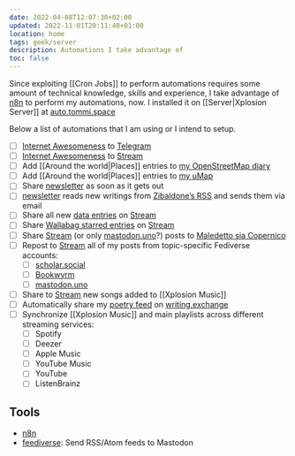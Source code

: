 ```yaml
---
date: 2022-04-08T12:07:30+02:00
updated: 2022-11-01T20:11:40+01:00
location: home
tags: geek/server
description: Automations I take advantage of
toc: false
---
```

Since exploiting [[Cron Jobs]] to perform automations requires some amount of technical knowledge, skills and experience, I take advantage of [n8n](https://n8n.io 'n8n official website') to perform my automations, now. I installed it on [[Server|Xplosion Server]] at [auto.tommi.space](https://auto.tommi.space 'Tommi’s n8n instance')

Below a list of automations that I am using or I intend to setup.

- [ ] [Internet Awesomeness](https://tommi.space/internet-awesomeness.xml 'Internet Awesomeness RSS feed') to [Telegram](https://t.me/internet_awesomeness 'Internet Awesomeness channel on Telegram')
- [ ] [Internet Awesomeness] to [Stream]
- [ ] Add [[Around the world|Places]] entries to [my OpenStreetMap diary](https://osm.org/user/xplosionmind/diary 'xplosionmind’s  OpenStreetMap diary')
- [ ] Add [[Around the world|Places]] entries to [my uMap](https://umap.openstreetmap.fr/en/map/around-the-world_593427 '“Around the World”, Tommi’s favorite places on uMap')
- [ ] Share [newsletter] as soon as it gets out
- [ ] [newsletter] reads new writings from [Zibaldone’s RSS](https://tommi.space/zibaldone.xml 'Zibaldone RSS feed') and sends them via email
- [ ] Share all new [data entries](https://codeberg.org/tommi/tommi.space/src/branch/main/data 'data folder in tommi.space repository on Codeberg') on [Stream]
- [ ] Share [Wallabag starred entries](https://inputs.tommi.space/tommi/UnqUGNFzghX3pTU/starred.xml 'starred feed from inputs.tommi.space') on [Stream]
- [ ] Share [Stream] (or only [mastodon.uno]?) posts to [Maledetto sia Copernico](https://t.me/maledettocopernico 'Maledetto sia Copernico Telegram Channel')
- [ ] Repost to [Stream] all of my posts from topic-specific Fediverse accounts:
	- [ ] [scholar.social](https://scholar.social/@tommi '@tommi on scholar.social')
	- [ ] [Bookwyrm](https://bookwyrm.social/user/tommi 'Tommi on bookwyrm.social')
	- [ ] [mastodon.uno]
- [ ] Share to [Stream] new songs added to [[Xplosion Music]]
- [ ] Automatically share my [poetry feed](https://tommi.space/poetry.xml 'Poetry feed from tommi.space') on [writing.exchange]
- [ ] Synchronize [[Xplosion Music]] and main playlists across different streaming services:
	- [ ] Spotify
	- [ ] Deezer
	- [ ] Apple Music
	- [ ] YouTube Music
	- [ ] YouTube
	- [ ] ListenBrainz

## Tools

- [n8n](https://auto.tommi.space)
- [feediverse](https://github.com/edsu/feediverse): Send RSS/Atom feeds to Mastodon

[Stream]: https://stream.tommi.space 'Tommi’s Stream of consciousness'
[Internet Awesomeness]: https://tommi.space/internet-awesomeness.xml 'Internet Awesomeness RSS feed'
[mastodon.uno]: https://mastodon.uno/@tommi '@tommi on mastodon.uno'
[newsletter]: https://newsletter.tommi.space '“Parole Sconnesse”, Tommi’s newsletter'
[writing.exchange]: https://writing.exchange/@tommi 'Tommi’s profile on writing.exchange'